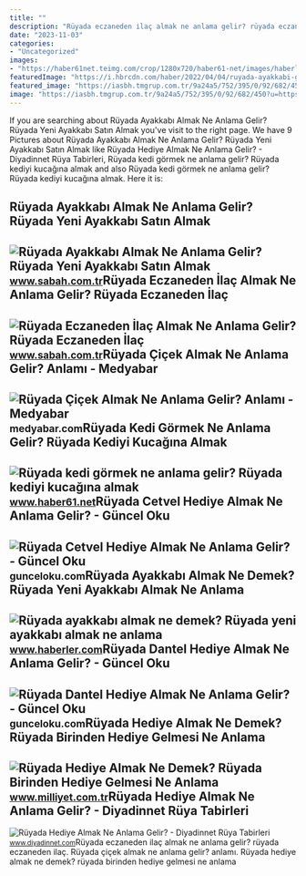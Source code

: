 ```yaml
---
title: ""
description: "Rüyada eczaneden i̇laç almak ne anlama gelir? rüyada eczaneden i̇laç"
date: "2023-11-03"
categories:
- "Uncategorized"
images:
- "https://haber61net.teimg.com/crop/1280x720/haber61-net/images/haberler/2021/10/21/ruyada_kedi_gormek_ne_anlama_gelir_ruyada_kediyi_kucagina_almak_h436932_35a7f.webp"
featuredImage: "https://i.hbrcdn.com/haber/2022/04/04/ruyada-ayakkabi-gormek-nedir-ruyada-ayakkabi-14841197_3509_amp.jpg"
featured_image: "https://iasbh.tmgrup.com.tr/9a24a5/752/395/0/92/682/450?u=https://isbh.tmgrup.com.tr/sbh/2021/09/09/ruyada-ayakkabi-almak-ne-anlama-gelir-ruyada-yeni-ayakkabi-almak-ne-demek-1631193871858.jpg"
image: "https://iasbh.tmgrup.com.tr/9a24a5/752/395/0/92/682/450?u=https://isbh.tmgrup.com.tr/sbh/2021/09/09/ruyada-ayakkabi-almak-ne-anlama-gelir-ruyada-yeni-ayakkabi-almak-ne-demek-1631193871858.jpg"
---
```


If you are searching about Rüyada Ayakkabı Almak Ne Anlama Gelir? Rüyada Yeni Ayakkabı Satın Almak you've visit to the right page. We have 9 Pictures about Rüyada Ayakkabı Almak Ne Anlama Gelir? Rüyada Yeni Ayakkabı Satın Almak like Rüyada Hediye Almak Ne Anlama Gelir? - Diyadinnet Rüya Tabirleri, Rüyada kedi görmek ne anlama gelir? Rüyada kediyi kucağına almak and also Rüyada kedi görmek ne anlama gelir? Rüyada kediyi kucağına almak. Here it is:

Rüyada Ayakkabı Almak Ne Anlama Gelir? Rüyada Yeni Ayakkabı Satın Almak
-----------------------------------------------------------------------

 ![Rüyada Ayakkabı Almak Ne Anlama Gelir? Rüyada Yeni Ayakkabı Satın Almak](https://iasbh.tmgrup.com.tr/9a24a5/752/395/0/92/682/450?u=https://isbh.tmgrup.com.tr/sbh/2021/09/09/ruyada-ayakkabi-almak-ne-anlama-gelir-ruyada-yeni-ayakkabi-almak-ne-demek-1631193871858.jpg) <small>www.sabah.com.tr</small>Rüyada Eczaneden İlaç Almak Ne Anlama Gelir? Rüyada Eczaneden İlaç
------------------------------------------------------------------

 ![Rüyada Eczaneden İlaç Almak Ne Anlama Gelir? Rüyada Eczaneden İlaç](https://iasbh.tmgrup.com.tr/d34139/752/395/0/27/724/407?u=https://isbh.tmgrup.com.tr/sbh/2022/06/20/ruyada-eczaneden-ilac-almak-ne-anlama-gelir-ruyada-eczaneden-ilac-almanin-anlami-1655708835663.jpg) <small>www.sabah.com.tr</small>Rüyada Çiçek Almak Ne Anlama Gelir? Anlamı - Medyabar
-----------------------------------------------------

 ![Rüyada Çiçek Almak Ne Anlama Gelir? Anlamı - Medyabar](https://static.daktilo.com/sites/302/uploads/2023/07/08/large/ruyada-cicek-almak-ne-anlama-gelir-hediye-cicek-buketi-3847.jpg) <small>medyabar.com</small>Rüyada Kedi Görmek Ne Anlama Gelir? Rüyada Kediyi Kucağına Almak
----------------------------------------------------------------

 ![Rüyada kedi görmek ne anlama gelir? Rüyada kediyi kucağına almak](https://haber61net.teimg.com/crop/1280x720/haber61-net/images/haberler/2021/10/21/ruyada_kedi_gormek_ne_anlama_gelir_ruyada_kediyi_kucagina_almak_h436932_35a7f.webp) <small>www.haber61.net</small>Rüyada Cetvel Hediye Almak Ne Anlama Gelir? - Güncel Oku
--------------------------------------------------------

 ![Rüyada Cetvel Hediye Almak Ne Anlama Gelir? - Güncel Oku](https://gunceloku.com/uploads/ruyada-cetvel-hediye-almak-ne-anlama-gelir-626bc65aa8ca6.jpg) <small>gunceloku.com</small>Rüyada Ayakkabı Almak Ne Demek? Rüyada Yeni Ayakkabı Almak Ne Anlama
--------------------------------------------------------------------

 ![Rüyada ayakkabı almak ne demek? Rüyada yeni ayakkabı almak ne anlama](https://i.hbrcdn.com/haber/2022/04/04/ruyada-ayakkabi-gormek-nedir-ruyada-ayakkabi-14841197_3509_amp.jpg) <small>www.haberler.com</small>Rüyada Dantel Hediye Almak Ne Anlama Gelir? - Güncel Oku
--------------------------------------------------------

 ![Rüyada Dantel Hediye Almak Ne Anlama Gelir? - Güncel Oku](https://gunceloku.com/uploads/ruyada-dantel-hediye-almak-ne-anlama-gelir-6241a8d0c66f2.jpg) <small>gunceloku.com</small>Rüyada Hediye Almak Ne Demek? Rüyada Birinden Hediye Gelmesi Ne Anlama
----------------------------------------------------------------------

 ![Rüyada Hediye Almak Ne Demek? Rüyada Birinden Hediye Gelmesi Ne Anlama](https://i2.milimaj.com/i/milliyet/75/0x410/5f17aa73adcdeb0e78f184e1.jpg) <small>www.milliyet.com.tr</small>Rüyada Hediye Almak Ne Anlama Gelir? - Diyadinnet Rüya Tabirleri
----------------------------------------------------------------

 ![Rüyada Hediye Almak Ne Anlama Gelir? - Diyadinnet Rüya Tabirleri](https://www.diyadinnet.com/d/ruya/ruyada-hediye-almak-ne-anlama-gelir-10488.jpg) <small>www.diyadinnet.com</small>Rüyada eczaneden i̇laç almak ne anlama gelir? rüyada eczaneden i̇laç. Rüyada çiçek almak ne anlama gelir? anlamı. Rüyada hediye almak ne demek? rüyada birinden hediye gelmesi ne anlama
